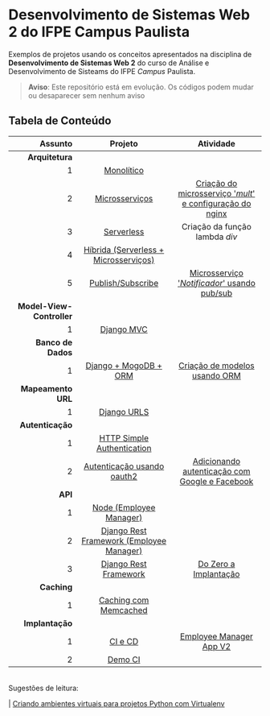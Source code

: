 # Desenvolvimento de Sistemas Web 2 do IFPE Campus Paulista

Exemplos de projetos usando os conceitos apresentados na disciplina de **Desenvolvimento de Sistemas Web 2** do curso de Análise e Desenvolvimento de Sisteams do IFPE _Campus_ Paulista.


> **Aviso**: Este repositório está em evolução. 
> Os códigos podem mudar ou desaparecer sem nenhum aviso
> 

## Tabela de Conteúdo

Assunto| Projeto | Atividade
---:|:---:|:---:
**Arquitetura**|   |
1 | [Monolítico](https://github.com/rodrigoclira/devweb2/tree/main/arquitetura/monolitico) | 
2 | [Microsserviços](https://github.com/rodrigoclira/devweb2/tree/main/arquitetura/microsservicos) | [Criação do microsserviço '*mult*' e configuração do nginx](https://github.com/rodrigoclira/devweb2/tree/main/arquitetura/microsservicos#atividade)
3 | [Serverless](https://github.com/rodrigoclira/devweb2/tree/main/arquitetura/serverless) | Criação da função lambda *div* 
4 | [Híbrida (Serverless + Microsserviços)](https://github.com/rodrigoclira/devweb2/tree/main/arquitetura/hibrida) | 
5 | [Publish/Subscribe](https://github.com/rodrigoclira/devweb2/tree/main/arquitetura/pub-sub) | [Microsserviço '_Notificador_' usando pub/sub](https://github.com/rodrigoclira/devweb2/tree/main/arquitetura/pub-sub#atividade)
**Model-View-Controller**|
1 | [Django MVC](https://github.com/rodrigoclira/devweb2/tree/main/mvc) | 
**Banco de Dados**|
1 | [Django + MogoDB + ORM](https://github.com/rodrigoclira/devweb2/tree/main/database) |  [Criação de modelos usando ORM](https://github.com/rodrigoclira/devweb2/tree/main/database#atividade)
**Mapeamento URL**|
1 | [Django URLS](https://github.com/rodrigoclira/devweb2/tree/main/mapeamento-url) |
**Autenticação**|
1 | [HTTP Simple Authentication](https://github.com/rodrigoclira/devweb2/tree/main/autenticacao) |
2 | [Autenticação usando oauth2](https://github.com/rodrigoclira/devweb2/tree/main/autenticacao-social) | [Adicionando autenticação com Google e Facebook](https://github.com/rodrigoclira/crud-biblioteca/blob/main/README.md#atividade)
**API**|
1 | [Node (Employee Manager)](https://github.com/rodrigoclira/employee-manager-app-node-v1) | 
2 | [Django Rest Framework (Employee Manager)](https://github.com/rodrigoclira/employee-manager-app-v1) | 
3 | [Django Rest Framework](https://github.com/rodrigoclira/devweb2/tree/main/api) | [Do Zero a Implantação](https://github.com/rodrigoclira/devweb2/blob/main/api/Atividade.md)
**Caching**|
1 | [Caching com Memcached](https://github.com/rodrigoclira/devweb2/tree/main/caching) | 
**Implantação**|
1 | [CI e CD](https://github.com/rodrigoclira/devweb2/tree/main/ci-cd) | [Employee Manager App V2](https://github.com/rodrigoclira/employee-manager-app-v2)
2 | [Demo CI](https://github.com/rodrigoclira/demo-ci) |

<!-- **Arquiteturas Modernas**| -->
<!-- 1 | [Arquiteturas Modernas]() -->


<br>
Sugestões de leitura:

| [Criando ambientes virtuais para projetos Python com Virtualenv](https://www.treinaweb.com.br/blog/criando-ambientes-virtuais-para-projetos-python-com-o-virtualenv/)
